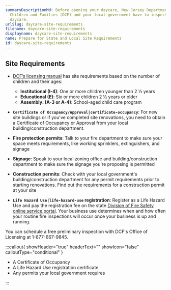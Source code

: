 ```yaml
---
summaryDescriptionMd: Before opening your daycare, New Jersey Department of
  Children and Families (DCF) and your local government have to inspect your
  daycare.
urlSlug: daycare-site-requirements
filename: daycare-site-requirements
displayname: daycare-site-requirements
name: Prepare for State and Local Site Requirements
id: daycare-site-requirements
---
```

## Site Requirements

* [DCF’s licensing manual](https://www.nj.gov/dcf/providers/licensing/laws/CCCmanual.pdf) has site requirements based on the number of children and their ages:

  * **Institutional (I-4)**: One or more children younger than 2 ½ years
  * **Educational (E)**: Six or more children 2 ½ years or older
  * **Assembly: (A-3 or A-4)**: School-aged child care program
* **`Certificate of Occupancy/Approval|certificate-occupancy`**: For new site buildings or if you've completed site renovations, you need to obtain a Certificate of Occupancy or Approval from your local building/construction department.
* **Fire protection permits**: Talk to your fire department to make sure your space meets requirements, like working sprinklers, extinguishers, and signage
* **Signage**: Speak to your local zoning office and building/construction department to make sure the signage you're proposing is permitted
* **Construction permits**: Check with your local government's building/construction department for any permit requirements prior to starting renovations. Find out the requirements for a construction permit at your site
* **`Life Hazard Use|life-hazard-use` registration**: Register as a Life Hazard Use and pay the registration fee on the state [Division of Fire Safety online service portal](https://firesolutions.dca.nj.gov/ultra-fire-home/). Your business use determines when and how often your routine fire inspections will occur once your business is up and running.

You can schedule a free preliminary inspection with DCF's Office of Licensing at 1-877-667-9845.

:::callout{ showHeader="true" headerText="" showIcon="false" calloutType="conditional" }

- A Certificate of Occupancy
- A Life Hazard Use registration certificate
- Any permits your local government requires

:::